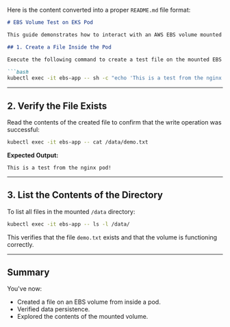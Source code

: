 Here is the content converted into a proper `README.md` file format:

````markdown
# EBS Volume Test on EKS Pod

This guide demonstrates how to interact with an AWS EBS volume mounted inside a Kubernetes Pod running on EKS.

## 1. Create a File Inside the Pod

Execute the following command to create a test file on the mounted EBS volume:

```bash
kubectl exec -it ebs-app -- sh -c "echo 'This is a test from the nginx pod!' > /data/demo.txt"
````

---

## 2. Verify the File Exists

Read the contents of the created file to confirm that the write operation was successful:

```bash
kubectl exec -it ebs-app -- cat /data/demo.txt
```

**Expected Output:**

```
This is a test from the nginx pod!
```

---

## 3. List the Contents of the Directory

To list all files in the mounted `/data` directory:

```bash
kubectl exec -it ebs-app -- ls -l /data/
```

This verifies that the file `demo.txt` exists and that the volume is functioning correctly.

---

## Summary

You've now:

* Created a file on an EBS volume from inside a pod.
* Verified data persistence.
* Explored the contents of the mounted volume.

```

```
